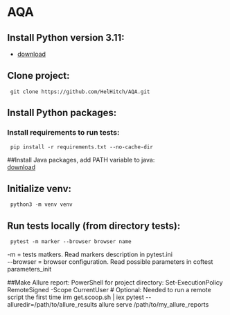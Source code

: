# AQA

## Install Python version 3.11:
- [download](https://www.python.org/downloads/) 
     
## Clone project:
     git clone https://github.com/HelHitch/AQA.git

## Install Python packages:
###  Install requirements to run tests:
     pip install -r requirements.txt --no-cache-dir

##Install Java packages, add PATH variable to java:  
     [download](https://www.java.com/en/download/help/download_options.html)

     
## Initialize venv:
     python3 -m venv venv

## Run tests locally (from directory tests):
     pytest -m marker --browser browser name
 -m = tests matkers. Read markers description in pytest.ini  
 --browser = browser configuration. Read possible parameters in coftest parameters_init


##Make Allure report:
    PowerShell for project directory:
    Set-ExecutionPolicy RemoteSigned -Scope CurrentUser # Optional: Needed to run a remote script the first time
    irm get.scoop.sh | iex
    pytest --alluredir=/path/to/allure_results 
    allure serve /path/to/my_allure_reports
    
    
    